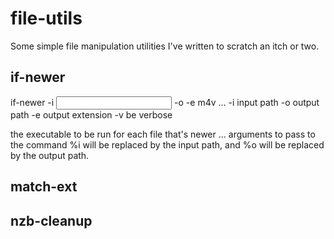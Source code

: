# file-utils

Some simple file manipulation utilities I've written to scratch an itch or two.

## if-newer

if-newer -i <input path> -o <output path> -e m4v <command> <arg1>...<argN>
    -i  input path
    -o  output path
    -e  output extension
    -v  be verbose

  <command>         the executable to be run for each file that's newer
  <arg1>...<argN>   arguments to pass to the command
                     %i will be replaced by the input path, and
                     %o will be replaced by the output path.

## match-ext




## nzb-cleanup


